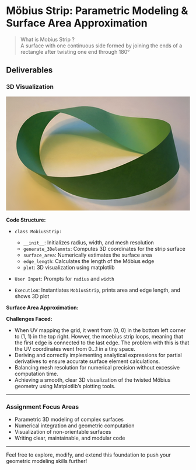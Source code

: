 # Möbius Strip: Parametric Modeling & Surface Area Approximation

> What is Mobius Strip ? <br/>
> A surface with one continuous side formed by joining the ends of a rectangle after twisting one end through 180°

## Deliverables

### 3D Visualization
![image alt](https://github.com/abhishekboken12/-Mobius-strip/blob/f6a0344031b5de0362692b6556793dcbbad5298c/Mo%CC%88bius_Strip.jpg)

**Code Structure:** 
- `class MobiusStrip:`  
  - `__init__`: Initializes radius, width, and mesh resolution  
  - `generate_3Delemnts`: Computes 3D coordinates for the strip surface  
  - `surface_area`: Numerically estimates the surface area  
  - `edge_length`: Calculates the length of the Möbius edge  
  - `plot`: 3D visualization using matplotlib  

- `User Input`: Prompts for `radius` and `width`  
- `Execution`: Instantiates `MobiusStrip`, prints area and edge length, and shows 3D plot


**Surface Area Approximation:**  


**Challenges Faced:**  
- When UV mapping the grid, it went from (0, 0) in the bottom left corner to (1, 1) in the top right. Howver, the moebius strip loops, meaning that the first edge is connected to the last 
  edge. The problem with this is that the UV coordinates went from 0...1 in a tiny space.
- Deriving and correctly implementing analytical expressions for partial derivatives to ensure accurate surface element calculations.  
- Balancing mesh resolution for numerical precision without excessive computation time.  
- Achieving a smooth, clear 3D visualization of the twisted Möbius geometry using Matplotlib’s plotting tools.

---

### Assignment Focus Areas

- Parametric 3D modeling of complex surfaces  
- Numerical integration and geometric computation  
- Visualization of non-orientable surfaces  
- Writing clear, maintainable, and modular code

---

Feel free to explore, modify, and extend this foundation to push your geometric modeling skills further!

